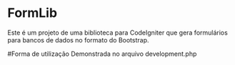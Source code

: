 # FormLib
Este é um projeto de uma biblioteca para CodeIgniter que gera formulários para bancos de dados no formato do Bootstrap.

#Forma de utilização
Demonstrada no arquivo development.php
